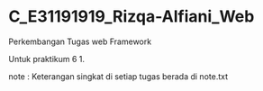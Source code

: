 # C_E31191919_Rizqa-Alfiani_Web
Perkembangan Tugas web Framework

Untuk praktikum 6
1. 

note : Keterangan singkat di setiap tugas berada di note.txt
